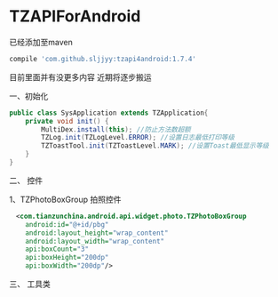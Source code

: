 # TZAPIForAndroid
已经添加至maven  <br />
```groovy
compile 'com.github.sljjyy:tzapi4android:1.7.4'
```
目前里面并有没更多内容 近期将逐步搬运

一、初始化
```java
public class SysApplication extends TZApplication{
	private void init() {
		MultiDex.install(this); //防止方法数超额
		TZLog.init(TZLogLevel.ERROR); //设置日志最低打印等级
		TZToastTool.init(TZToastLevel.MARK); //设置Toast最低显示等级
	}
}
```

二、 控件

1、TZPhotoBoxGroup  拍照控件 
``` xml
　<com.tianzunchina.android.api.widget.photo.TZPhotoBoxGroup
	android:id="@+id/pbg"
	android:layout_height="wrap_content"
	android:layout_width="wrap_content"
	api:boxCount="3"
	api:boxHeight="200dp"
	api:boxWidth="200dp"/>
```


三、 工具类
